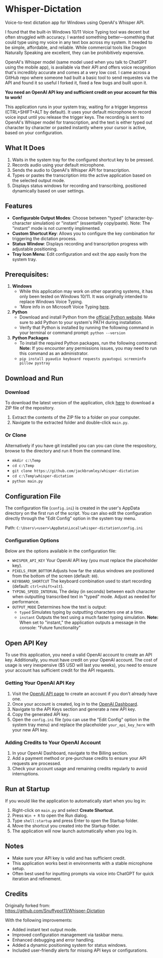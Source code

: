 # Whisper-Dictation

Voice-to-text dictation app for Windows using OpenAI's Whisper API. 

I found that the built-in Windows 10/11 Voice Typing tool was decent but often struggled with accuracy. I wanted something better—something that could type using my voice in any text box across my system. It needed to be simple, affordable, and reliable. While commercial tools like Dragon Naturally Speaking are excellent, they can be prohibitively expensive.

OpenAI's Whisper model (same model used when you talk to ChatGPT using the mobile app), is available via their API and offers voice recognition that's incredibly accurate and comes at a very low cost. I came across a GitHub repo where someone had built a basic tool to send requestes via the API and found it so useful I forked it, fixed a few bugs and built upon it.

**You need an OpenAI API key and sufficient credit on your account for this to work!**

This application runs in your system tray, waiting for a trigger keypress (CTRL+SHIFT+ALT by default). It uses your default microphone to record voice input until you release the trigger keys. The recording is sent to OpenAI's Whisper model for transcription, and the text is either typed out character by character or pasted instantly where your cursor is active, based on your configuration.

## What It Does

1. Waits in the system tray for the configured shortcut key to be pressed.
2. Records audio using your default microphone.
3. Sends the audio to OpenAI's Whisper API for transcription.
4. Types or pastes the transcription into the active application based on the selected output mode.
5. Displays status windows for recording and transcribing, positioned dynamically based on user settings.

## Features

- **Configurable Output Modes**: Choose between "typed" (character-by-character simulation) or "instant" (essentailly copy/paste). Note: The "instant" mode is not currently implimented.
- **Custom Shortcut Key**: Allows you to configure the key combination for triggering the dictation process.
- **Status Window**: Displays recording and transcription progress with adjustable positioning.
- **Tray Icon Menu**: Edit configuration and exit the app easily from the system tray.


## Prerequisites:

1. **Windows** 
   - While this application may work on other oparating systems, it has only been tested on Windows 10/11. It was originally intended to replace Windows Voice Typing.
   - 'More info in on Microsoft Voice Typing  [here](https://support.microsoft.com/en-au/windows/use-voice-typing-to-talk-instead-of-type-on-your-pc-fec94565-c4bd-329d-e59a-af033fa5689f).
2. **Python**
   - Download and install Python from the [official Python website](https://www.python.org/downloads/). Make sure to add Python to your system's PATH during installation.
   - Verify that Python is installed by running the following command in your terminal or command prompt: 
   `python --version`
3. **Python Packages**
   - To install the required Python packages, run the following command:
   **Note:** If you encounter any permissions issues, you may need to run this command as an administrator.
   - `pip install pyaudio keyboard requests pyautogui screeninfo pillow pystray`

## Download and Run

### Download
To download the latest version of the application, click [here](https://github.com/jackbrumley/whisper-dictation/archive/refs/heads/main.zip) to download a ZIP file of the repository.

1. Extract the contents of the ZIP file to a folder on your computer.
2. Navigate to the extracted folder and double-click `main.py`.


### Or  Clone

Alternatively if you have git installed you can you can clone the respository, browse to the directory and run it from the command line.
- `mkdir c:\Temp`
- `cd c:\Temp`
- `git clone https://github.com/jackbrumley/whisper-dictation`
- `cd c:\Temp\whisper-dictation`
- `python main.py`

## Configuration File

The configuration file (`config.ini`) is created in the user's AppData directory on the first run of the script. You can also edit the configuration directly through the "Edit Config" option in the system tray menu.

Path:
`C:\Users\<user>\AppData\Local\whisper-dictation\config.ini`

### Configuration Options

Below are the options available in the configuration file:

- `WHISPER_API_KEY` Your OpenAI API key (you must replace the placeholder key).
- `PIXELS_FROM_BOTTOM` Adjusts how far the status windows are positioned from the bottom of the screen (default: `80`).
- `KEYBOARD_SHORTCUT` The keyboard combination used to start recording (default: `ctrl+shift+alt`).
- `TYPING_SPEED_INTERVAL` The delay (in seconds) between each character when outputting transcribed text in "typed" mode. Adjust as needed for performance.
- `OUTPUT_MODE` Determines how the text is output:  
  - `typed` Simulates typing by outputting characters one at a time.  
  - `instant` Outputs the text using a much faster typing simulation. 
  **Note:** When set to "instant," the application outputs a message in the console: "Future functionality"

## Open API Key

To use this application, you need a valid OpenAI account to create an API key. Additionally, you must have credit on your OpenAI account. The cost of usage is very inexpensive ($5 USD will last you weeks), you need to ensure your account has sufficient credit for the API requests.

### Getting Your OpenAI API Key

1. Visit the [OpenAI API page](https://platform.openai.com/signup/) to create an account if you don’t already have one.
2. Once your account is created, log in to the [OpenAI Dashboard](https://platform.openai.com/account/api-keys).
3. Navigate to the API Keys section and generate a new API key.
4. Copy the generated API key.
5. Open the `config.ini` file (you can use the "Edit Config" option in the system tray menu) and replace the placeholder `your_api_key_here` with your new API key.

### Adding Credits to Your OpenAI Account

1. In your OpenAI Dashboard, navigate to the Billing section.
2. Add a payment method or pre-purchase credits to ensure your API requests are processed.
3. Check your account usage and remaining credits regularly to avoid interruptions.

## Run at Startup

If you would like the application to automatically start when you log in:

1. Right-click on `main.py` and select **Create Shortcut**.
2. Press `Win + R` to open the Run dialog.
3. Type `shell:startup` and press Enter to open the Startup folder.
4. Move the shortcut you created into the Startup folder.
5. The application will now launch automatically when you log in.

## Notes

- Make sure your API key is valid and has sufficient credit.
- This application works best in environments with a stable microphone setup.
- Often best used for inputting prompts via voice into ChatGPT for quick iteration and refinement.

## Credits

Originally forked from:  
https://github.com/Snuffypot11/Whisper-Dictation

With the following improvements:

- Added instant text output mode.
- Improved configuration management via taskbar menu.
- Enhanced debugging and error handling.
- Added a dynamic positioning system for status windows.
- Included user-friendly alerts for missing API keys or configurations.

